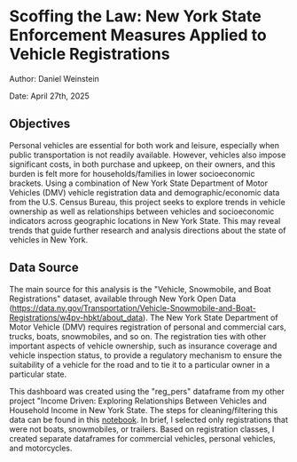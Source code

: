 # Scoffing the Law: New York State Enforcement Measures Applied to Vehicle Registrations

Author: Daniel Weinstein

Date: April 27th, 2025

## Objectives
Personal vehicles are essential for both work and leisure, especially when public transportation is not readily available. However, vehicles also impose significant costs, in both purchase and upkeep, on their owners, and this burden is felt more for households/families in lower socioeconomic brackets. Using a combination of New York State Department of Motor Vehicles (DMV) vehicle registration data and demographic/economic data from the U.S. Census Bureau, this project seeks to explore trends in vehicle ownership as well as relationships between vehicles and socioeconomic indicators across geographic locations in New York State. This may reveal trends that guide further research and analysis directions about the state of vehicles in New York.

## Data Source 
The main source for this analysis is the "Vehicle, Snowmobile, and Boat Registrations" dataset, available through New York Open Data (https://data.ny.gov/Transportation/Vehicle-Snowmobile-and-Boat-Registrations/w4pv-hbkt/about_data). The New York State Department of Motor Vehicle (DMV) requires registration of personal and commercial cars, trucks, boats, snowmobiles, and so on. The registration ties with other important aspects of vehicle ownership, such as insurance coverage and vehicle inspection status, to provide a regulatory mechanism to ensure the suitability of a vehicle for the road and to tie it to a particular owner in a particular state.

This dashboard was created using the "reg_pers" dataframe from my other project "Income Driven: Exploring Relationships Between Vehicles and Household Income in New York State. The steps for cleaning/filtering this data can be found in this [notebook](https://github.com/DSWeins676/Data-Analysis-Portfolio/blob/main/IncomeDriven/Income_Driven.ipynb). In brief, I selected only registrations that were not boats, snowmobiles, or trailers. Based on registration classes, I created separate dataframes for commercial vehicles, personal vehicles, and motorcycles.
